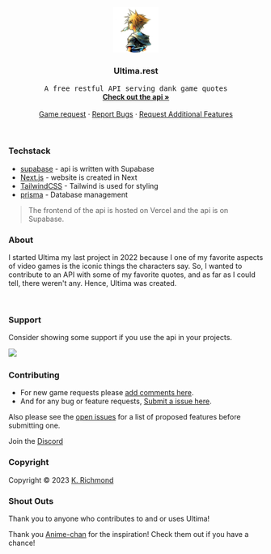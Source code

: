<!-- PROJECT LOGO -->
<br />
<p align="center">
  <a href="https://github.com/0hundred0/ultima">
    <img src="/public/images/ultima_logo.png" alt="Logo" width="90" height="90">
  </a>

  <h3 align="center">Ultima.rest</h3>

  <p align="center">
    <samp>A free restful API serving dank game quotes</samp>
    <br />
    <a href="https://ultima.rest/"><strong>Check out the api »</strong></a>
    <br />
    <br />
    <a href="https://github.com/0hundred0/ultima-rest/discussions/1">Game request</a>
    ·
    <a href="https://github.com/0hundred0/ultima-rest/issues">Report Bugs</a>
    ·
    <a href="https://github.com/0hundred0/ultima-rest/issues">Request Additional Features</a>
  </p>
</p>

<br/>

### Techstack

- [supabase](https://supabase.com/) - api is written with Supabase
- [Next.js](https://nextjs.org/) - website is created in Next
- [TailwindCSS](https://tailwindcss.com/) - Tailwind is used for styling
- [prisma](https://www.prisma.io/) - Database management

> The frontend of the api is hosted on Vercel and the api is on Supabase.
> <br/>
### About

I started Ultima my last project in 2022 because I one of my favorite aspects of video games is the iconic things the characters say. So, I wanted to contribute to an API with some of my favorite quotes, and as far as I could tell, there weren't any. Hence, Ultima was created.

<br/>

### Support

Consider showing some support if you use the api in your projects.

<a href="https://www.buymeacoffee.com/0hundred0">
	<img src="https://www.buymeacoffee.com/assets/img/guidelines/download-assets-sm-1.svg" height="35px"/>
</a>

<br/>

<!-- CONTRIBUTING -->

### Contributing

- For new game requests please [add comments here](https://github.com/0hundred0/ultima-rest/discussions/1).
- And for any bug or feature requests, [Submit a issue here](https://github.com/ultima-rest/ultima-rest/issues).

Also please see the [open issues](https://github.com/0hundred0/ultima-rest/issues) for a list of proposed features before submitting one.

Join the [Discord](https://discord.gg/Qs7qJY3z)
<br/>

<!-- LICENSE -->

### Copyright

Copyright © 2023 [K. Richmond](https://0hundred.dev)

### Shout Outs

Thank you to anyone who contributes to and or uses Ultima!

Thank you [Anime-chan](https://anime-chan.vercel.app) for the inspiration! Check them out if you have a chance!
